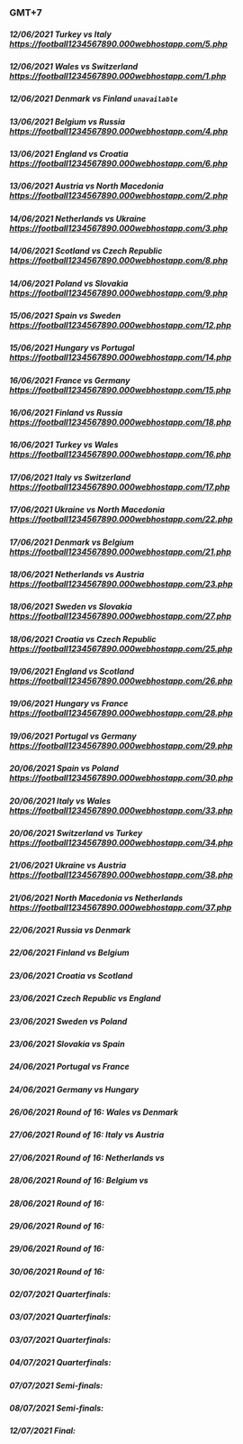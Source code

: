 ### GMT+7
##### 12/06/2021 Turkey vs Italy https://football1234567890.000webhostapp.com/5.php
##### 12/06/2021 Wales vs Switzerland https://football1234567890.000webhostapp.com/1.php
##### 12/06/2021 Denmark vs Finland `unavailable`
##### 13/06/2021 Belgium vs Russia https://football1234567890.000webhostapp.com/4.php
##### 13/06/2021 England vs Croatia https://football1234567890.000webhostapp.com/6.php
##### 13/06/2021 Austria vs North Macedonia https://football1234567890.000webhostapp.com/2.php
##### 14/06/2021 Netherlands vs Ukraine https://football1234567890.000webhostapp.com/3.php
##### 14/06/2021 Scotland vs Czech Republic https://football1234567890.000webhostapp.com/8.php
##### 14/06/2021 Poland vs Slovakia https://football1234567890.000webhostapp.com/9.php
##### 15/06/2021 Spain vs Sweden https://football1234567890.000webhostapp.com/12.php
##### 15/06/2021 Hungary vs Portugal https://football1234567890.000webhostapp.com/14.php
##### 16/06/2021 France vs Germany https://football1234567890.000webhostapp.com/15.php
##### 16/06/2021 Finland vs Russia https://football1234567890.000webhostapp.com/18.php
##### 16/06/2021 Turkey vs Wales https://football1234567890.000webhostapp.com/16.php
##### 17/06/2021 Italy vs Switzerland https://football1234567890.000webhostapp.com/17.php
##### 17/06/2021 Ukraine vs North Macedonia https://football1234567890.000webhostapp.com/22.php
##### 17/06/2021 Denmark vs Belgium https://football1234567890.000webhostapp.com/21.php
##### 18/06/2021 Netherlands vs Austria https://football1234567890.000webhostapp.com/23.php
##### 18/06/2021 Sweden vs Slovakia https://football1234567890.000webhostapp.com/27.php
##### 18/06/2021 Croatia vs Czech Republic https://football1234567890.000webhostapp.com/25.php
##### 19/06/2021 England vs Scotland https://football1234567890.000webhostapp.com/26.php
##### 19/06/2021 Hungary vs France https://football1234567890.000webhostapp.com/28.php
##### 19/06/2021 Portugal vs Germany https://football1234567890.000webhostapp.com/29.php
##### 20/06/2021 Spain vs Poland https://football1234567890.000webhostapp.com/30.php
##### 20/06/2021 Italy vs Wales https://football1234567890.000webhostapp.com/33.php
##### 20/06/2021 Switzerland vs Turkey https://football1234567890.000webhostapp.com/34.php
##### 21/06/2021 Ukraine vs Austria https://football1234567890.000webhostapp.com/38.php
##### 21/06/2021 North Macedonia vs Netherlands https://football1234567890.000webhostapp.com/37.php
##### 22/06/2021 Russia vs Denmark 
##### 22/06/2021 Finland vs Belgium 
##### 23/06/2021 Croatia vs Scotland 
##### 23/06/2021 Czech Republic vs England 
##### 23/06/2021 Sweden vs Poland 
##### 23/06/2021 Slovakia vs Spain 
##### 24/06/2021 Portugal vs France 
##### 24/06/2021 Germany vs Hungary 
##### 26/06/2021 Round of 16: Wales vs Denmark
##### 27/06/2021 Round of 16: Italy vs Austria
##### 27/06/2021 Round of 16: Netherlands vs 
##### 28/06/2021 Round of 16: Belgium vs 
##### 28/06/2021 Round of 16:  
##### 29/06/2021 Round of 16:  
##### 29/06/2021 Round of 16:  
##### 30/06/2021 Round of 16:  
##### 02/07/2021 Quarterfinals:  
##### 03/07/2021 Quarterfinals:  
##### 03/07/2021 Quarterfinals:  
##### 04/07/2021 Quarterfinals:  
##### 07/07/2021 Semi-finals:  
##### 08/07/2021 Semi-finals:  
##### 12/07/2021 Final: 

